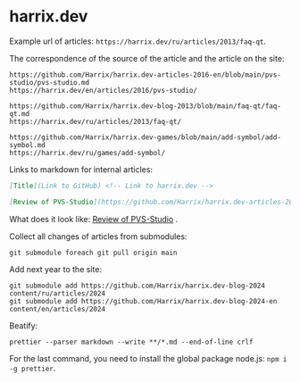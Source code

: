 # harrix.dev

Example url of articles: `https://harrix.dev/ru/articles/2013/faq-qt`.

The correspondence of the source of the article and the article on the site:

```text
https://github.com/Harrix/harrix.dev-articles-2016-en/blob/main/pvs-studio/pvs-studio.md
https://harrix.dev/en/articles/2016/pvs-studio/

https://github.com/Harrix/harrix.dev-blog-2013/blob/main/faq-qt/faq-qt.md
https://harrix.dev/ru/articles/2013/faq-qt/

https://github.com/Harrix/harrix.dev-games/blob/main/add-symbol/add-symbol.md
https://harrix.dev/ru/games/add-symbol/
```

Links to markdown for internal articles:

```markdown
[Title](Link to GitHub) <!-- Link to harrix.dev -->

[Review of PVS-Studio](https://github.com/Harrix/harrix.dev-articles-2016-en/blob/main/pvs-studio/pvs-studio.md) <!-- https://harrix.dev/en/articles/2016/pvs-studio/ -->
```

What does it look like: [Review of PVS-Studio](https://github.com/Harrix/harrix.dev-articles-2016-en/blob/main/pvs-studio/pvs-studio.md) <!-- https://harrix.dev/en/articles/2016/pvs-studio/ -->.

Collect all changes of articles from submodules:

```console
git submodule foreach git pull origin main
```

Add next year to the site:

```console
git submodule add https://github.com/Harrix/harrix.dev-blog-2024 content/ru/articles/2024
git submodule add https://github.com/Harrix/harrix.dev-blog-2024-en content/en/articles/2024
```

Beatify:

```console
prettier --parser markdown --write **/*.md --end-of-line crlf
```

For the last command, you need to install the global package node.js: `npm i -g prettier`.
